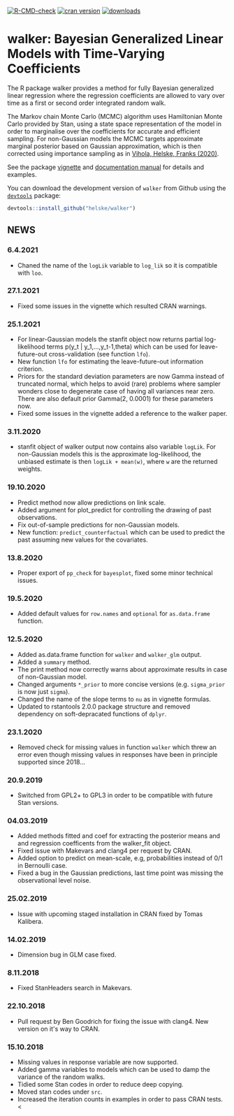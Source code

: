 [![R-CMD-check](https://github.com/helske/walker/workflows/R-CMD-check/badge.svg)](https://github.com/helske/walker/actions)
[![cran version](https://www.r-pkg.org/badges/version/walker)](https://cran.r-project.org/package=walker)
[![downloads](https://cranlogs.r-pkg.org/badges/walker)](https://cranlogs.r-pkg.org/badges/walker)

walker: Bayesian Generalized Linear Models with Time-Varying Coefficients
==========================================================================

The R package walker provides a method for fully Bayesian generalized linear regression where the 
regression coefficients are allowed to vary over time as a first or second order integrated random walk. 

The Markov chain Monte Carlo (MCMC) algorithm uses Hamiltonian Monte Carlo provided by Stan, 
using a state space representation of the model in order to marginalise over the coefficients for accurate and efficient sampling.
For non-Gaussian models the MCMC targets approximate marginal posterior based on Gaussian approximation, which is then corrected using importance sampling as in [Vihola, Helske, Franks (2020)](https://arxiv.org/abs/1609.02541v6).

See the package [vignette](https://htmlpreview.github.io/?https://github.com/helske/walker/blob/master/walker_html/walker.html) and [documentation manual](https://cran.r-project.org/package=walker/walker.pdf) for details and examples.

You can download the development version of `walker` from Github using the [`devtools`](https://cran.r-project.org/package=devtools) package:

```R
devtools::install_github("helske/walker")
```

NEWS
---------------------------------------------

### 6.4.2021

* Chaned the name of the `logLik` variable to `log_lik` so it is compatible with `loo`.

### 27.1.2021

* Fixed some issues in the vignette which resulted CRAN warnings.

### 25.1.2021

* For linear-Gaussian models the stanfit object now returns partial log-likelihood terms
  p(y_t | y_1,...,y_t-1,theta) which can be used for leave-future-out cross-validation (see function `lfo`). 
* New function `lfo` for estimating the leave-future-out information criterion.
* Priors for the standard deviation parameters are now Gamma instead of truncated normal, which helps to avoid (rare) problems where sampler wonders close to degenerate case of having all variances near zero. There are also default prior Gamma(2, 0.0001) for these parameters now.
* Fixed some issues in the vignette added a reference to the walker paper.
  
### 3.11.2020

* stanfit object of walker output now contains also variable `logLik`.
  For non-Gaussian models this is the approximate log-likelihood, the
  unbiased estimate is then `logLik + mean(w)`, where `w` are the returned weights.

### 19.10.2020

* Predict method now allow predictions on link scale.
* Added argument for plot_predict for controlling the drawing of past observations.
* Fix out-of-sample predictions for non-Gaussian models.
* New function: `predict_counterfactual` which can be used to predict the past assuming new 
  values for the covariates.

### 13.8.2020

* Proper export of `pp_check` for `bayesplot`, fixed some minor technical issues.

### 19.5.2020

* Added default values for `row.names` and `optional` for `as.data.frame` function.

### 12.5.2020

* Added as.data.frame function for `walker` and `walker_glm` output.
* Added a `summary` method.
* The print method now correctly warns about approximate results in case of non-Gaussian model.
* Changed arguments `*_prior` to more concise versions (e.g. `sigma_prior` is now just `sigma`). 
* Changed the name of the slope terms to `nu` as in vignette formulas. 
* Updated to rstantools 2.0.0 package structure and removed dependency on soft-depracated functions of `dplyr`.

### 23.1.2020

* Removed check for missing values in function `walker` which threw an error even though missing values in responses have been in principle supported since 2018...

### 20.9.2019

* Switched from GPL2+ to GPL3 in order to be compatible with future Stan versions.

### 04.03.2019

* Added methods fitted and coef for extracting the posterior means and and regression coefficents from the 
  walker_fit object.
* Fixed issue with Makevars and clang4 per request by CRAN.
* Added option to predict on mean-scale, e.g, probabilities instead of 0/1 in Bernoulli case.
* Fixed a bug in the Gaussian predictions, last time point was missing the observational level noise.

### 25.02.2019

* Issue with upcoming staged installation in CRAN fixed by Tomas Kalibera.

### 14.02.2019

* Dimension bug in GLM case fixed.

### 8.11.2018

* Fixed StanHeaders search in Makevars. 

### 22.10.2018

* Pull request by Ben Goodrich for fixing the issue with clang4. New version on it's way to CRAN.

### 15.10.2018
* Missing values in response variable are now supported.
* Added gamma variables to models which can be used to damp the variance of the random walks. 
* Tidied some Stan codes in order to reduce deep copying.
* Moved stan codes under `src`.
* Increased the iteration counts in examples in order to pass CRAN tests.
<
